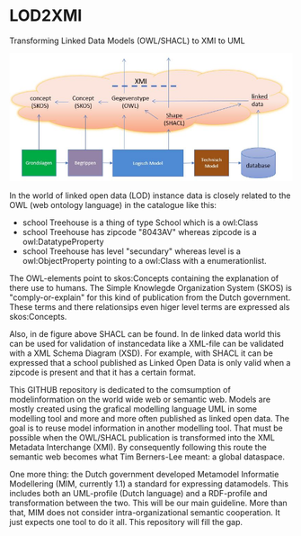 # LOD2XMI
Transforming Linked Data Models (OWL/SHACL) to XMI to UML


![](https://github.com/LOD-Onderwijsregistratie/LOD2XMI/blob/master/figuur01.JPG "virtual datacatalogue")

In the world of linked open data (LOD) instance data is closely related to the OWL (web ontology language) in the catalogue like this:

* school Treehouse is a thing of type  School which is a owl:Class
* school Treehouse has zipcode "8043AV" whereas zipcode is a owl:DatatypeProperty
* school Treehouse has level "secundary" whereas level is a owl:ObjectProperty pointing to a owl:Class with a enumerationlist.

The OWL-elements point to skos:Concepts containing the explanation of there use to humans.  The Simple Knowlegde Organization System (SKOS) is "comply-or-explain"  for this kind of publication from the Dutch government.  These terms and there relationsips even higer level terms are expressed als skos:Concepts.

Also, in de figure above SHACL can be found. In de linked data world this can be used for validation of instancedata like a XML-file can be validated with a XML Schema Diagram (XSD). For example, with SHACL it can be expressed that a school published as Linked Open Data is only valid when a zipcode is present and that it has a certain format.

This GITHUB repository is dedicated to the comsumption of modelinformation on the world wide web or semantic web. Models are mostly created using the  grafical modelling language UML in some modelling tool and more and more often published as linked open data. The goal is to reuse model information in another modelling tool. That must be possible when the OWL/SHACL publication is transformed into the XML Metadata Interchange (XMI). By consequently following this route the semantic web becomes what Tim Berners-Lee meant: a global dataspace.

One more thing:  the Dutch government developed Metamodel Informatie Modellering (MIM, currently 1.1)  a standard for expressing datamodels. This includes both an UML-profile (Dutch language) and a RDF-profile and transformation between the two. This will be our  main guideline. More than that, MIM does not consider intra-organizational semantic cooperation. It just expects one tool to do it all. This repository will fill the gap.
